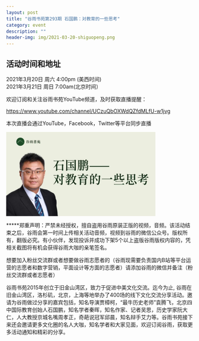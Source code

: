 ```yaml
---
layout: post
title: "谷雨书苑第293期 石国鹏：对教育的一些思考"
category: event
description: ""
header-img: img/2021-03-20-shiguopeng.png
---
```



## 活动时间和地址
2021年3月20日 周六 4:00pm (美西时间)     
2021年3月21日 周日 7:00am(北京时间）


欢迎订阅和关注谷雨书苑YouTube频道，及时获取直播提醒：

https://www.youtube.com/channel/UCzuQbOXWdQZfdMLfU-w1jvg

本次直播会通过YouTube，Facebook，Twitter等平台同步直播

<img src="/img/2021-03-20-shiguopeng.jpg" align="center" width="80%" >

*****郑重声明：严禁未经授权，擅自盗用谷雨原装正版的视频，音频。该活动结束之后，谷雨会第一时间上传相关活动音频，视频到谷雨的微信公众号。版权所有，翻版必究。有小伙伴，发现投诉并成功下架5个以上盗版谷雨版权内容的，凭相关截图将有机会获得谷雨大咖的亲笔签名。

想要加入粉丝交流群或者想要做谷雨志愿者的（谷雨现需要负责国内B站等平台运营的志愿者和数字营销，平面设计等方面的志愿者）请添加谷雨的微信并备注（粉丝交流群或者志愿者）

谷雨书苑2015年创立于旧金山湾区，致力于促进中美文化交流。迄今为止, 谷雨在旧金山湾区，洛杉矶，北京，上海等地举办了400场的线下文化交流分享活动。邀请为谷雨做过分享的嘉宾包括，知名导演贾樟柯，“最牛历史老师”袁腾飞，北京四中国际教育创始人石国鹏，知名学者秦晖，知名作家、记者吴思，历史学家阮大仁，人大教授京城名嘴周孝正，奇葩说冠军邱晨，知名辩手艾力等。谷雨书苑接下来还会邀请更多文化圈的名人大咖，知名学者和大家见面，欢迎订阅谷雨，获取更多活动通知和精彩的分享。

